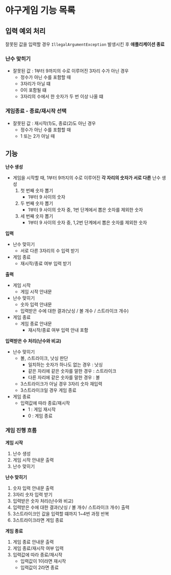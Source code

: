 # 야구게임 기능 목록

## 입력 예외 처리
잘못된 값을 입력할 경우 `IllegalArgumentException` 발생시킨 후 **애플리케이션 종료**
  
### 난수 맞히기
- 잘못된 값 : 1부터 9까지의 수로 이루어진 3자리 수가 아닌 경우
    - 정수가 아닌 수를 포함할 때
    - 3자리가 아닐 떄
    - 0이 포함될 떄
    - 3자리의 수에서 한 숫자가 두 번 이상 나올 떄

### 게임종료 - 종료/재시작 선택
- 잘못된 값 : 재시작(1)도, 종료(2)도 아닌 경우
    - 정수가 아닌 수를 포함할 때
    - 1 또는 2가 아닐 때

## 기능
**난수 생성**
- 게임을 시작할 때, 1부터 9까지의 수로 이루어진 **각 자리의 숫자가 서로 다른** 난수 생성
    1. 첫 번째 숫자 뽑기
        - 1부터 9 사이의 숫자
    2. 두 번째 숫자 뽑기
        - 1부터 9 사이의 숫자 중, 1번 단계에서 뽑은 숫자를 제외한 숫자
    3. 세 번째 숫자 뽑기
        - 1부터 9 사이의 숫자 중, 1,2번 단계에서 뽑은 숫자를 제외한 숫자

**입력**
- 난수 맞히기
  - 서로 다른 3자리의 수 입력 받기
- 게임 종료
  - 재시작/종료 여부 입력 받기

**출력**
- 게임 시작
    - 게임 시작 안내문
- 난수 맞히기
    - 숫자 입력 안내문
    - 입력받은 수에 대한 결과(낫싱 / 볼 개수 / 스트라이크 개수)
- 게임 종료
    - 게임 종료 안내문
        - 재시작/종료 여부 입력 안내 포함
    
**입력받은 수 처리(난수와 비교)**
- 난수 맞히기
  - 볼, 스트라이크, 낫싱 판단
     - 일치하는 숫자가 하나도 없는 경우 : 낫싱
     - 같은 자리에 같은 숫자를 말한 경우 : 스트라이크
     - 다른 자리에 같은 숫자를 말한 경우 : 볼
  - 3스트라이크가 아닐 경우 3자리 숫자 재입력
  - 3스트라이크일 경우 게임 종료
- 게임 종료
  - 입력값에 따라 종료/재시작
    - 1 : 게임 재시작
    - 0 : 게임 종료


### 게임 진행 흐름
**게임 시작**
1. 난수 생성
2. 게임 시작 안내문 출력
3. 난수 맞히기

**난수 맞히기**
1. 숫자 입력 안내문 출력
2. 3자리 숫자 입력 받기
3. 입력받은 숫자 처리(난수와 비교)
4. 입력받은 수에 대한 결과(낫싱 / 볼 개수/ 스트라이크 개수) 출력
5. 3스트라이크인 값을 입력할 떄까지 1~4번 과정 반복
6. 3스트라이크라면 게임 종료

**게임 종료**
1. 게임 종료 안내문 출력
2. 게임 종료/재시작 여부 입력 
3. 입력값에 따라 종료/재시작
    - 입력값이 1이라면 재시작
    - 입력값이 2라면 종료